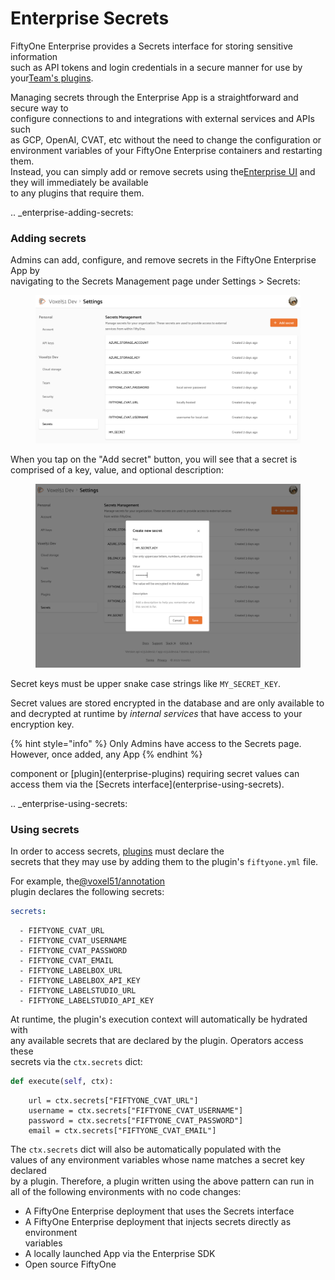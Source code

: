 # Enterprise Secrets

FiftyOne Enterprise provides a Secrets interface for storing sensitive information\
such as API tokens and login credentials in a secure manner for use by your[Team's plugins](enterprise-plugins/).

Managing secrets through the Enterprise App is a straightforward and secure way to\
configure connections to and integrations with external services and APIs such\
as GCP, OpenAI, CVAT, etc without the need to change the configuration or\
environment variables of your FiftyOne Enterprise containers and restarting them.\
Instead, you can simply add or remove secrets using the[Enterprise UI](enterprise-adding-secrets/) and they will immediately be available\
to any plugins that require them.

.. \_enterprise-adding-secrets:

### Adding secrets

Admins can add, configure, and remove secrets in the FiftyOne Enterprise App by\
navigating to the Secrets Management page under Settings > Secrets:

<figure><img src="../images/enterprise/secrets_page.png" alt="enterprise-secrets-page"><figcaption></figcaption></figure>

When you tap on the "Add secret" button, you will see that a secret is\
comprised of a key, value, and optional description:

<figure><img src="../images/enterprise/create_secret_form.png" alt="enterprise-create-secret-form"><figcaption></figcaption></figure>

Secret keys must be upper snake case strings like `MY_SECRET_KEY`.

Secret values are stored encrypted in the database and are only available to\
and decrypted at runtime by _internal services_ that have access to your\
encryption key.

{% hint style="info" %}
Only Admins have access to the Secrets page. However, once added, any App
{% endhint %}

component or \[plugin]\(enterprise-plugins) requiring secret values can\
access them via the \[Secrets interface]\(enterprise-using-secrets).

.. \_enterprise-using-secrets:

### Using secrets

In order to access secrets, [plugins](enterprise-plugins/) must declare the\
secrets that they may use by adding them to the plugin's `fiftyone.yml` file.

For example, the[@voxel51/annotation](https://github.com/voxel51/fiftyone-plugins/blob/main/plugins/annotation/fiftyone.yml)\
plugin declares the following secrets:

```yaml
secrets:
```

```
  - FIFTYONE_CVAT_URL
  - FIFTYONE_CVAT_USERNAME
  - FIFTYONE_CVAT_PASSWORD
  - FIFTYONE_CVAT_EMAIL
  - FIFTYONE_LABELBOX_URL
  - FIFTYONE_LABELBOX_API_KEY
  - FIFTYONE_LABELSTUDIO_URL
  - FIFTYONE_LABELSTUDIO_API_KEY
```

At runtime, the plugin's execution context will automatically be hydrated with\
any available secrets that are declared by the plugin. Operators access these\
secrets via the `ctx.secrets` dict:

```python
def execute(self, ctx):
```

```
    url = ctx.secrets["FIFTYONE_CVAT_URL"]
    username = ctx.secrets["FIFTYONE_CVAT_USERNAME"]
    password = ctx.secrets["FIFTYONE_CVAT_PASSWORD"]
    email = ctx.secrets["FIFTYONE_CVAT_EMAIL"]
```

The `ctx.secrets` dict will also be automatically populated with the\
values of any environment variables whose name matches a secret key declared\
by a plugin. Therefore, a plugin written using the above pattern can run in\
all of the following environments with no code changes:

* A FiftyOne Enterprise deployment that uses the Secrets interface
* A FiftyOne Enterprise deployment that injects secrets directly as environment\
  variables
* A locally launched App via the Enterprise SDK
* Open source FiftyOne
